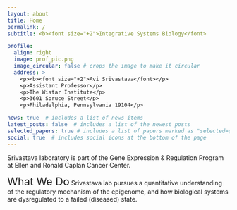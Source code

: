 ```yaml
---
layout: about
title: Home
permalink: /
subtitle: <b><font size="+2">Integrative Systems Biology</font>

profile:
  align: right
  image: prof_pic.png
  image_circular: false # crops the image to make it circular
  address: >
    <p><b><font size="+2">Avi Srivastava</font></p>
    <p>Assistant Professor</p>
    <p>The Wistar Institute</p>
    <p>3601 Spruce Street</p>
    <p>Philadelphia, Pennsylvania 19104</p>

news: true  # includes a list of news items
latest_posts: false  # includes a list of the newest posts
selected_papers: true # includes a list of papers marked as "selected={true}"
social: true  # includes social icons at the bottom of the page
---
```


Srivastava laboratory is part of the Gene Expression & Regulation Program at Ellen and Ronald Caplan Cancer Center.

<font size="+2">What We Do</font>
Srivastava lab pursues a quantitative understanding of the regulatory mechanism of the epigenome, and how biological systems are dysregulated to a failed (diseased) state.
<!-- Before joining Wistar, he was a postdoctoral researcher working with professor Rahul Satija in the Department of Biology at New York University and New York genome Center. He obtained Ph.D. in Computer Science at Stony Brook University, New York, advised by professor Rob Patro. -->

